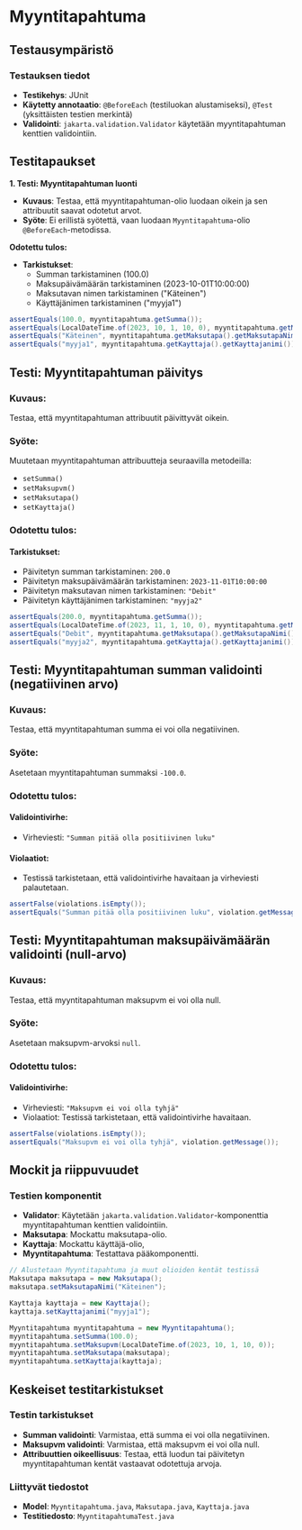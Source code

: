 # Myyntitapahtuma

## Testausympäristö

### Testauksen tiedot

- **Testikehys**: JUnit
- **Käytetty annotaatio**: `@BeforeEach` (testiluokan alustamiseksi), `@Test` (yksittäisten testien merkintä)
- **Validointi**: `jakarta.validation.Validator` käytetään myyntitapahtuman kenttien validointiin.
  
## Testitapaukset

**1. Testi: Myyntitapahtuman luonti**

- **Kuvaus**: Testaa, että myyntitapahtuman-olio luodaan oikein ja sen attribuutit saavat odotetut arvot.
- **Syöte**: Ei erillistä syötettä, vaan luodaan `Myyntitapahtuma`-olio `@BeforeEach`-metodissa.
  
**Odotettu tulos:**
- **Tarkistukset**: 
  - Summan tarkistaminen (100.0)
  - Maksupäivämäärän tarkistaminen (2023-10-01T10:00:00)
  - Maksutavan nimen tarkistaminen ("Käteinen")
  - Käyttäjänimen tarkistaminen ("myyja1")

```java
assertEquals(100.0, myyntitapahtuma.getSumma());
assertEquals(LocalDateTime.of(2023, 10, 1, 10, 0), myyntitapahtuma.getMaksupvm());
assertEquals("Käteinen", myyntitapahtuma.getMaksutapa().getMaksutapaNimi());
assertEquals("myyja1", myyntitapahtuma.getKayttaja().getKayttajanimi());
```

## Testi: Myyntitapahtuman päivitys

### Kuvaus:
Testaa, että myyntitapahtuman attribuutit päivittyvät oikein.

### Syöte:
Muutetaan myyntitapahtuman attribuutteja seuraavilla metodeilla:
- `setSumma()`
- `setMaksupvm()`
- `setMaksutapa()`
- `setKayttaja()`

### Odotettu tulos:

#### Tarkistukset:
- Päivitetyn summan tarkistaminen: `200.0`
- Päivitetyn maksupäivämäärän tarkistaminen: `2023-11-01T10:00:00`
- Päivitetyn maksutavan nimen tarkistaminen: `"Debit"`
- Päivitetyn käyttäjänimen tarkistaminen: `"myyja2"`

```java
assertEquals(200.0, myyntitapahtuma.getSumma());
assertEquals(LocalDateTime.of(2023, 11, 1, 10, 0), myyntitapahtuma.getMaksupvm());
assertEquals("Debit", myyntitapahtuma.getMaksutapa().getMaksutapaNimi());
assertEquals("myyja2", myyntitapahtuma.getKayttaja().getKayttajanimi());
```

## Testi: Myyntitapahtuman summan validointi (negatiivinen arvo)

### Kuvaus:
Testaa, että myyntitapahtuman summa ei voi olla negatiivinen.

### Syöte:
Asetetaan myyntitapahtuman summaksi `-100.0`.

### Odotettu tulos:

#### Validointivirhe:
- Virheviesti: `"Summan pitää olla positiivinen luku"`

#### Violaatiot:
- Testissä tarkistetaan, että validointivirhe havaitaan ja virheviesti palautetaan.

```java
assertFalse(violations.isEmpty());
assertEquals("Summan pitää olla positiivinen luku", violation.getMessage());
```

## Testi: Myyntitapahtuman maksupäivämäärän validointi (null-arvo)

### Kuvaus:
Testaa, että myyntitapahtuman maksupvm ei voi olla null.

### Syöte:
Asetetaan maksupvm-arvoksi `null`.

### Odotettu tulos:

#### Validointivirhe:
- Virheviesti: `"Maksupvm ei voi olla tyhjä"`
- Violaatiot: Testissä tarkistetaan, että validointivirhe havaitaan.

```java
assertFalse(violations.isEmpty());
assertEquals("Maksupvm ei voi olla tyhjä", violation.getMessage());

```
## Mockit ja riippuvuudet

### Testien komponentit

- **Validator**: Käytetään `jakarta.validation.Validator`-komponenttia myyntitapahtuman kenttien validointiin.
- **Maksutapa**: Mockattu maksutapa-olio.
- **Kayttaja**: Mockattu käyttäjä-olio,
- **Myyntitapahtuma**: Testattava pääkomponentti.

```java
// Alustetaan Myyntitapahtuma ja muut olioiden kentät testissä
Maksutapa maksutapa = new Maksutapa();
maksutapa.setMaksutapaNimi("Käteinen");

Kayttaja kayttaja = new Kayttaja();
kayttaja.setKayttajanimi("myyja1");

Myyntitapahtuma myyntitapahtuma = new Myyntitapahtuma();
myyntitapahtuma.setSumma(100.0);
myyntitapahtuma.setMaksupvm(LocalDateTime.of(2023, 10, 1, 10, 0));
myyntitapahtuma.setMaksutapa(maksutapa);
myyntitapahtuma.setKayttaja(kayttaja);
```

## Keskeiset testitarkistukset

### Testin tarkistukset

- **Summan validointi**: Varmistaa, että summa ei voi olla negatiivinen.
- **Maksupvm validointi**: Varmistaa, että maksupvm ei voi olla null.
- **Attribuuttien oikeellisuus**: Testaa, että luodun tai päivitetyn myyntitapahtuman kentät vastaavat odotettuja arvoja.

### Liittyvät tiedostot

- **Model**: `Myyntitapahtuma.java`, `Maksutapa.java`, `Kayttaja.java`
- **Testitiedosto**: `MyyntitapahtumaTest.java`



